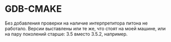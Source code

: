 # GDB-CMAKE
Без добавления проверки на наличие интерпретитора питона не работало. Версии выставлены или те же, что стоят на моей машине, или на пару поколений старше: 3.5 вместо 3.5.2, например.
